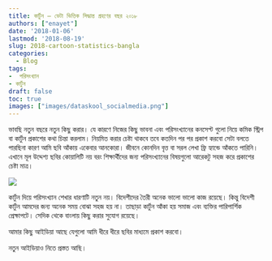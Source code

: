 ```yaml
---
title: কার্টুন – ডেটা ভিত্তিক সিদ্ধান্ত গ্রহণের বছর ২০১৮
authors: ["enayet"]
date: '2018-01-06'
lastmod: '2018-08-19'
slug: 2018-cartoon-statistics-bangla
categories:
  - Blog
tags:
-  পরিসংখ‍্যান
- কার্টুন
draft: false
toc: true
images: ["images/dataskool_socialmedia.png"]
---
```


ভাবছি নতুন বছরে নতুন কিছু করার। যে কারণে নিজের কিছু ভাবনা এবং পরিসংখ্যানের কনসেপ্ট গুলো নিয়ে কমিক স্ট্রিপ বা কার্টুন প্রকাশের কথা চিন্তা করলাম। নিয়মিত করার চেষ্টা থাকবে তবে কতদিন পর পর প্রকাশ করবো সেটা বলতে পারছিনা কারণ আমি ছবি আঁকায় একেবার আনকোরা। জীবনে কোনদিন বৃত্ত বা সরল লেখা ফ্রি হ্যান্ডে আঁকতে পারিনি। এখানে মূল উদ্দেশ্য ছবির কোয়ালিটি নয় বরং শিক্ষার্থীদের জন্য পরিসংখ্যানের বিষয়গুলো আরেকটু সহজ করে প্রকাশের চেষ্টা মাত্র।

![](/images/DataBasedDecisionMaking2018.jpg)

কার্টুন দিয়ে পরিসংখ্যান শেখার ধারণাটি নতুন নয়। বিদেশীদের তৈরী অনেক ভালো ভালো কাজ রয়েছে। কিন্তু বিদেশী কার্টুন আমদের জন্য অনেক সময় বোঝা সহজ হয় না। তাছাড়া কার্টুন আঁকা হয় সমাজ এবং ব্যক্তির পারিপার্শিক প্রেক্ষাপটে। সেদিক থেকে বাংলায় কিছু করার সুযোগ রয়েছে।

আমার কিছু আইডিয়া আছে যেগুলো আমি ধীরে ধীরে ছবির মাধ্যমে প্রকাশ করবো।

নতুন আইডিয়াও নিতে প্রস্তত আছি।

